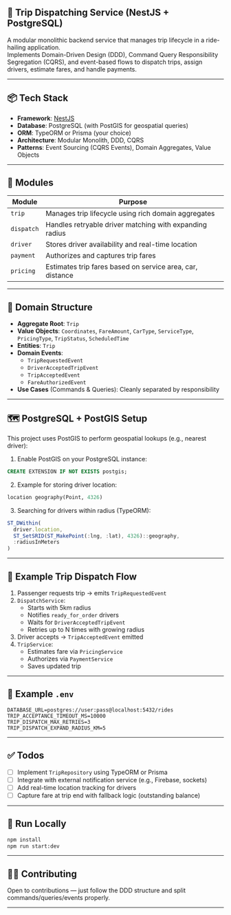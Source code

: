 ## 🚖 Trip Dispatching Service (NestJS + PostgreSQL)

A modular monolithic backend service that manages trip lifecycle in a ride-hailing application.  
Implements Domain-Driven Design (DDD), Command Query Responsibility Segregation (CQRS), and event-based flows to dispatch trips, assign drivers, estimate fares, and handle payments.

---

## 📦 Tech Stack

- **Framework**: [NestJS](https://nestjs.com/)
- **Database**: PostgreSQL (with PostGIS for geospatial queries)
- **ORM**: TypeORM or Prisma (your choice)
- **Architecture**: Modular Monolith, DDD, CQRS
- **Patterns**: Event Sourcing (CQRS Events), Domain Aggregates, Value Objects

---

## 🧠 Modules

| Module     | Purpose                                                   |
| ---------- | --------------------------------------------------------- |
| `trip`     | Manages trip lifecycle using rich domain aggregates       |
| `dispatch` | Handles retryable driver matching with expanding radius   |
| `driver`   | Stores driver availability and real-time location         |
| `payment`  | Authorizes and captures trip fares                        |
| `pricing`  | Estimates trip fares based on service area, car, distance |

---

## 🧱 Domain Structure

- **Aggregate Root**: `Trip`
- **Value Objects**: `Coordinates`, `FareAmount`, `CarType`, `ServiceType`, `PricingType`, `TripStatus`, `ScheduledTime`
- **Entities**: `Trip`
- **Domain Events**:
  - `TripRequestedEvent`
  - `DriverAcceptedTripEvent`
  - `TripAcceptedEvent`
  - `FareAuthorizedEvent`
- **Use Cases** (Commands & Queries): Cleanly separated by responsibility

---

## 🗺 PostgreSQL + PostGIS Setup

This project uses PostGIS to perform geospatial lookups (e.g., nearest driver):

1. Enable PostGIS on your PostgreSQL instance:

```sql
CREATE EXTENSION IF NOT EXISTS postgis;
```

2. Example for storing driver location:

```sql
location geography(Point, 4326)
```

3. Searching for drivers within radius (TypeORM):

```ts
ST_DWithin(
  driver.location,
  ST_SetSRID(ST_MakePoint(:lng, :lat), 4326)::geography,
  :radiusInMeters
)
```

---

## 🧪 Example Trip Dispatch Flow

1. Passenger requests trip → emits `TripRequestedEvent`
2. `DispatchService`:
   - Starts with 5km radius
   - Notifies `ready_for_order` drivers
   - Waits for `DriverAcceptedTripEvent`
   - Retries up to N times with growing radius
3. Driver accepts → `TripAcceptedEvent` emitted
4. `TripService`:
   - Estimates fare via `PricingService`
   - Authorizes via `PaymentService`
   - Saves updated trip

---

## 📁 Example `.env`

```env
DATABASE_URL=postgres://user:pass@localhost:5432/rides
TRIP_ACCEPTANCE_TIMEOUT_MS=10000
TRIP_DISPATCH_MAX_RETRIES=3
TRIP_DISPATCH_EXPAND_RADIUS_KM=5
```

---

## ✅ Todos

- [ ] Implement `TripRepository` using TypeORM or Prisma
- [ ] Integrate with external notification service (e.g., Firebase, sockets)
- [ ] Add real-time location tracking for drivers
- [ ] Capture fare at trip end with fallback logic (outstanding balance)

---

## 🚀 Run Locally

```bash
npm install
npm run start:dev
```

---

## 👨‍💻 Contributing

Open to contributions — just follow the DDD structure and split commands/queries/events properly.

---
